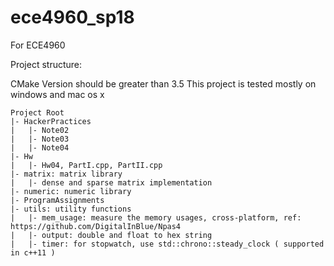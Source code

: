 # ece4960_sp18
For ECE4960

Project structure:

CMake Version should be greater than 3.5
This project is tested mostly on windows and mac os x

```
Project Root
|- HackerPractices
|   |- Note02
|   |- Note03
|   |- Note04
|- Hw
|   |- Hw04, PartI.cpp, PartII.cpp
|- matrix: matrix library
|   |- dense and sparse matrix implementation
|- numeric: numeric library
|- ProgramAssignments
|- utils: utility functions
|   |- mem_usage: measure the memory usages, cross-platform, ref: https://github.com/DigitalInBlue/Npas4
|   |- output: double and float to hex string
|   |- timer: for stopwatch, use std::chrono::steady_clock ( supported in c++11 )
```